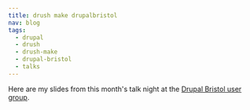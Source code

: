 ```yaml
---
title: drush make drupalbristol
nav: blog
tags:
  - drupal
  - drush
  - drush-make
  - drupal-bristol
  - talks
---
```

Here are my slides from this month's talk night at the [Drupal Bristol user group](https://groups.drupal.org/bristol-and-west-uk).

<script async class="speakerdeck-embed" data-id="42605700f102013198de5a5f6f23ab67" data-ratio="1.29456384323641" src="//speakerdeck.com/assets/embed.js"></script>